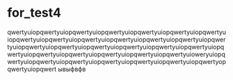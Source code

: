 # for_test4
qwertyuiopqwertyuiopqwertyuiopqwertyuiopqwertyuiopqwertyuiopqwertyuiopqwertyuiopqwertyuiopqwertyuiopqwertyuiopqwertyuiopqwertyuiopqwertyuiopqwertyuiopqwertyuiopqwertyuiopqwertyuiopqwertyuiopqwertyuiopqwertyuiopqwertyuiopqwertyuiopqwertyuiopqwertyuiopqwertyuioweryuiopqwertyuiopqwertyuiopqwertyuiopqwertyuiopqwertyuiopqwertyuiopqwertyopqwertyuiopqwert
ывыфвфв
